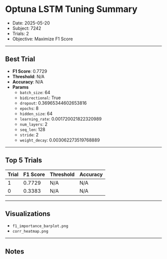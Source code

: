 # Optuna LSTM Tuning Summary
- Date: 2025-05-20
- Subject: 7242
- Trials: 2
- Objective: Maximize F1 Score

---

## Best Trial
- **F1 Score**: 0.7729
- **Threshold**: N/A
- **Accuracy**: N/A
- **Params**
  - `batch_size`: 64
  - `bidirectional`: True
  - `dropout`: 0.36965344602653816
  - `epochs`: 8
  - `hidden_size`: 64
  - `learning_rate`: 0.001720021822320989
  - `num_layers`: 2
  - `seq_len`: 128
  - `stride`: 2
  - `weight_decay`: 0.003062273519768889

---

## Top 5 Trials
| Trial | F1 Score | Threshold | Accuracy |
|-------|----------|-----------|----------|
| 1 | 0.7729 | N/A | N/A |
| 0 | 0.3383 | N/A | N/A |

---

## Visualizations
- `f1_importance_barplot.png`
- `corr_heatmap.png`

---

## Notes